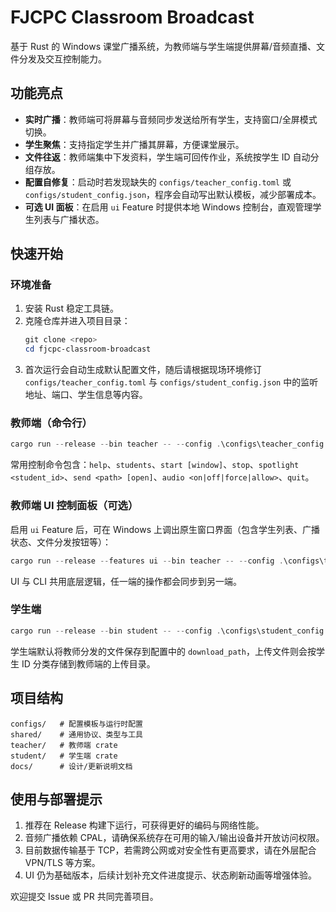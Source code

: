 # FJCPC Classroom Broadcast

基于 Rust 的 Windows 课堂广播系统，为教师端与学生端提供屏幕/音频直播、文件分发及交互控制能力。

## 功能亮点

- **实时广播**：教师端可将屏幕与音频同步发送给所有学生，支持窗口/全屏模式切换。
- **学生聚焦**：支持指定学生并广播其屏幕，方便课堂展示。
- **文件往返**：教师端集中下发资料，学生端可回传作业，系统按学生 ID 自动分组存放。
- **配置自修复**：启动时若发现缺失的 `configs/teacher_config.toml` 或 `configs/student_config.json`，程序会自动写出默认模板，减少部署成本。
- **可选 UI 面板**：在启用 `ui` Feature 时提供本地 Windows 控制台，直观管理学生列表与广播状态。

## 快速开始

### 环境准备
1. 安装 Rust 稳定工具链。
2. 克隆仓库并进入项目目录：
   ```powershell
   git clone <repo>
   cd fjcpc-classroom-broadcast
   ```
3. 首次运行会自动生成默认配置文件，随后请根据现场环境修订 `configs/teacher_config.toml` 与 `configs/student_config.json` 中的监听地址、端口、学生信息等内容。

### 教师端（命令行）
```powershell
cargo run --release --bin teacher -- --config .\configs\teacher_config.toml
```
常用控制命令包含：`help`、`students`、`start [window]`、`stop`、`spotlight <student_id>`、`send <path> [open]`、`audio <on|off|force|allow>`、`quit`。

### 教师端 UI 控制面板（可选）
启用 `ui` Feature 后，可在 Windows 上调出原生窗口界面（包含学生列表、广播状态、文件分发按钮等）：
```powershell
cargo run --release --features ui --bin teacher -- --config .\configs\teacher_config.toml
```
UI 与 CLI 共用底层逻辑，任一端的操作都会同步到另一端。

### 学生端
```powershell
cargo run --release --bin student -- --config .\configs\student_config.json
```
学生端默认将教师分发的文件保存到配置中的 `download_path`，上传文件则会按学生 ID 分类存储到教师端的上传目录。

## 项目结构
```
configs/   # 配置模板与运行时配置
shared/    # 通用协议、类型与工具
teacher/   # 教师端 crate
student/   # 学生端 crate
docs/      # 设计/更新说明文档
```

## 使用与部署提示
1. 推荐在 Release 构建下运行，可获得更好的编码与网络性能。
2. 音频广播依赖 CPAL，请确保系统存在可用的输入/输出设备并开放访问权限。
3. 目前数据传输基于 TCP，若需跨公网或对安全性有更高要求，请在外层配合 VPN/TLS 等方案。
4. UI 仍为基础版本，后续计划补充文件进度提示、状态刷新动画等增强体验。

欢迎提交 Issue 或 PR 共同完善项目。
